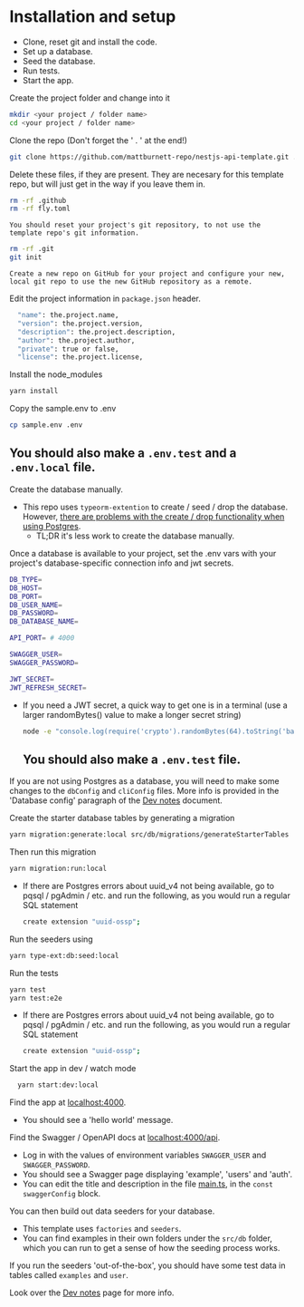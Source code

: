 # Installation and setup

- Clone, reset git and install the code.
- Set up a database.
- Seed the database.
- Run tests.
- Start the app.

Create the project folder and change into it

```bash
mkdir <your project / folder name>
cd <your project / folder name>
```

Clone the repo (Don't forget the ' . ' at the end!)

```bash
git clone https://github.com/mattburnett-repo/nestjs-api-template.git .
```

Delete these files, if they are present. They are necesary for this template repo, but will just get in the way if you leave them in.

```bash
rm -rf .github
rm -rf fly.toml
```

`You should reset your project's git repository, to not use the template repo's git information.`

```bash
rm -rf .git
git init
```

`Create a new repo on GitHub for your project and configure your new, local git repo to use the new GitHub repository as a remote.`

Edit the project information in `package.json` header.

```bash
  "name": the.project.name,
  "version": the.project.version,
  "description": the.project.description,
  "author": the.project.author,
  "private": true or false,
  "license": the.project.license,
```

Install the node_modules

```bash
yarn install
```

Copy the sample.env to .env

```bash
cp sample.env .env
```

## You should also make a `.env.test` and a `.env.local` file.

Create the database manually.

- This repo uses `typeorm-extention` to create / seed / drop the database. However, [there are problems with the create / drop functionality when using Postgres](https://github.com/tada5hi/typeorm-extension/discussions/401).
  - TL;DR it's less work to create the database manually.

Once a database is available to your project, set the .env vars with your project's database-specific connection info and jwt secrets.

```bash
DB_TYPE=
DB_HOST=
DB_PORT=
DB_USER_NAME=
DB_PASSWORD=
DB_DATABASE_NAME=

API_PORT= # 4000

SWAGGER_USER=
SWAGGER_PASSWORD=

JWT_SECRET=
JWT_REFRESH_SECRET=
```

- If you need a JWT secret, a quick way to get one is in a terminal (use a larger randomBytes() value to make a longer secret string)

  ```bash
  node -e "console.log(require('crypto').randomBytes(64).toString('base64'));"
  ```

  ## You should also make a `.env.test` file.

If you are not using Postgres as a database, you will need to make some changes to the `dbConfig` and `cliConfig` files. More info is provided in the 'Database config' paragraph of the [Dev notes](./DevNotes.md) document.

Create the starter database tables by generating a migration

```bash
yarn migration:generate:local src/db/migrations/generateStarterTables
```

Then run this migration

```bash
yarn migration:run:local
```

- If there are Postgres errors about uuid_v4 not being available, go to pqsql / pgAdmin / etc. and run the following, as you would run a regular SQL statement
  ```bash
  create extension "uuid-ossp";
  ```

Run the seeders using

```bash
yarn type-ext:db:seed:local
```

Run the tests

```bash
yarn test
yarn test:e2e
```

- If there are Postgres errors about uuid_v4 not being available, go to pqsql / pgAdmin / etc. and run the following, as you would run a regular SQL statement
  ```bash
  create extension "uuid-ossp";
  ```

Start the app in dev / watch mode

```bash
  yarn start:dev:local
```

Find the app at [localhost:4000](http://localhost:4000).

- You should see a 'hello world' message.

Find the Swagger / OpenAPI docs at [localhost:4000/api](http://localhost:4000/api).

- Log in with the values of environment variables `SWAGGER_USER` and `SWAGGER_PASSWORD`.
- You should see a Swagger page displaying 'example', 'users' and 'auth'.
- You can edit the title and description in the file [main.ts](./src/main.ts), in the `const swaggerConfig` block.

You can then build out data seeders for your database.

- This template uses `factories` and `seeders`.
- You can find examples in their own folders under the `src/db` folder, which you can run to get a sense of how the seeding process works.

If you run the seeders 'out-of-the-box', you should have some test data in tables called `examples` and `user`.

Look over the [Dev notes](./DevNotes.md) page for more info.
